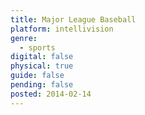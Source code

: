 ```yaml
---
title: Major League Baseball
platform: intellivision
genre:
  - sports
digital: false
physical: true
guide: false
pending: false
posted: 2014-02-14
---
```

